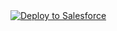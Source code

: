 <a href="https://githubsfdeploy.herokuapp.com?owner=kevkol&amp;repo=LogUtil/">
  <img alt="Deploy to Salesforce" src="https://raw.githubusercontent.com/afawcett/githubsfdeploy/master/deploy.png" style="max-width:100%;">
</a>
